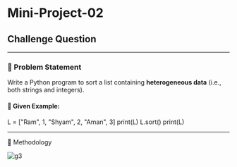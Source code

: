 # Mini-Project-02  
## Challenge Question 

---

### 📄 Problem Statement

Write a Python program to sort a list containing **heterogeneous data** (i.e., both strings and integers).

#### 🔸 Given Example:
L = ["Ram", 1, "Shyam", 2, "Aman", 3]
print(L)
L.sort()
print(L)

----

🧠 Methodology





![g3](https://github.com/user-attachments/assets/6db7cc27-2f7b-45b3-9fa8-afdb5d99ff89)
